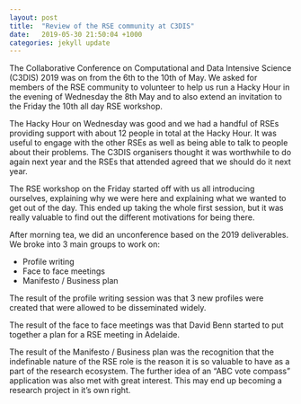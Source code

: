 ```yaml
---
layout: post
title:  "Review of the RSE community at C3DIS"
date:   2019-05-30 21:50:04 +1000
categories: jekyll update
---
```


The Collaborative Conference on Computational and Data Intensive Science (C3DIS) 2019 was on from the 6th to the 10th of May. We asked for members of the RSE community to volunteer to help us run a Hacky Hour in the evening of Wednesday the 8th May and to also extend an invitation to the Friday the 10th all day RSE workshop.

The Hacky Hour on Wednesday was good and we had a handful of RSEs providing support with about 12 people in total at the Hacky Hour. It was useful to engage with the other RSEs as well as being able to talk to people about their problems. The C3DIS organisers thought it was worthwhile to do again next year and the RSEs that attended agreed that we should do it next year.

The RSE workshop on the Friday started off with us all introducing ourselves, explaining why we were here and explaining what we wanted to get out of the day. This ended up taking the whole first session, but it was really valuable to find out the different motivations for being there.

After morning tea, we did an unconference based on the 2019 deliverables. We broke into 3 main groups to work on:
- Profile writing
- Face to face meetings
- Manifesto / Business plan

The result of the profile writing session was that 3 new profiles were created that were allowed to be disseminated widely.

The result of the face to face meetings was that David Benn started to put together a plan for a RSE meeting in Adelaide.

The result of the Manifesto / Business plan was the recognition that the indefinable nature of the RSE role is the reason it is so valuable to have as a part of the research ecosystem. The further idea of an “ABC vote compass” application was also met with great interest. This may end up becoming a research project in it’s own right.
